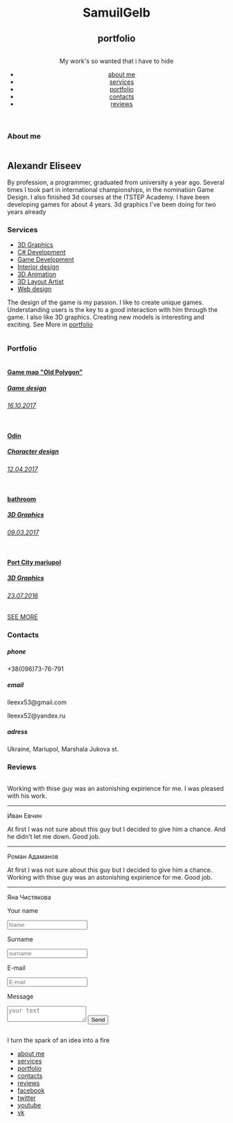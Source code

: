 <!DOCTYPE html>
<html>
<head>
	<title>SGgames</title>
	<meta charset="utf-8">
	<link href="https://fonts.googleapis.com/css?family=Ubuntu" rel="stylesheet">
	<link href="https://fonts.googleapis.com/css?family=Playfair+Display+SC" rel="stylesheet">
	<link rel="stylesheet" type="text/css" href="css/font-awesome.css">
	<link rel="stylesheet" type="text/css" href="css/normalize.css">
	<link rel="stylesheet" type="text/css" href="css/style.css">
	<script src="scripts/jquery.js"></script>
</head>
<body>
	<div class="wrapper">
		<header>
			<div class="logo">
				<h1>SamuilGelb</h1>
				<h2>portfolio</h2>
			</div>
			<div class="losung">
				<img src="img/lamp.png" alt="">
				<p>My work's so wanted that i have to hide</p>
			</div>
			<nav>
				<ul>
					<a href="#aboutMe"><li>about me</li></a>
					<a href="#services"><li>services</li></a>
					<a href="#portfolio"><li>portfolio</li></a>
					<a href="#contacts"><li>contacts</li></a>
					<a href="#reviews"><li>reviews</li></a>
				</ul>
			</nav>
		</header>
		<section id="aboutMe">
				<h3>About me</h3>
			<div class="about">
				<div class="photo">
					<img src="img/me.png" alt="">
				</div>
				<div class="aboutText">
					<h1>Alexandr Eliseev</h1>
					<p>
						By profession, a programmer, graduated from university a year ago. Several times I took part in international championships, in the nomination Game Design. I also finished 3d courses at the ITSTEP Academy. I have been developing games for about 4 years. 3d graphics I've been doing for two years already
					</p>
				</div>
			</div>
		</section>
		<section id="services">
				<h3>Services</h3>
			<div class="services">
				<div class="list">
					<ul>
						<li><a href="#portfolio">3D Graphics</a></li>
						<li><a href="#portfolio">C# Development</a></li>
						<li><a href="#portfolio">Game Development</a></li>
						<li><a href="#portfolio">Interior design</a></li>
						<li><a href="#portfolio">3D Animation</a></li>
						<li><a href="#portfolio">3D Layout Artist</a></li>
						<li><a href="#portfolio">Web design</a></li>
					</ul>
				</div>
				<div class="servicesText">
					<p>
						The design of the game is my passion. I like to create unique games. Understanding users is the key to a good interaction with him through the game. I also like 3D graphics. Creating new models is interesting and exciting. See More in <a href="#portfolio">portfolio</a>
					</p>
					<img src="img/nout.png" alt="">
				</div>
			</div>
		</section>
		<section id="portfolio">
			<h3>Portfolio</h3>
			<div class="portfolio">
				<div class="clas">
					<div class="works">
						<div class="WorkBlock">
							<a href="#">
							<img src="img/portfolio3.png" alt="">
								<div class="desc">
									<h4>Game map "Old Polygon"</h4>
									<h5>Game design</h5>
									<h6>16.10.2017</h6>
								</div>
							</a>
						</div>
						<div class="WorkBlock">
							<a href="#">
							<img src="img/portfolio1.jpg" alt="">
								<div class="desc">
									<h4>Odin</h4>
									<h5>Character design</h5>
									<h6>12.04.2017</h6>
								</div>
							</a>
						</div>
						<div class="WorkBlock">
							<a href="#">
							<img src="img/portfolio4.jpg" alt="">
								<div class="desc">
									<h4>bathroom</h4>
									<h5>3D Graphics</h5>
									<h6>09.03.2017</h6>
								</div>
							</a>
						</div>
						<div class="WorkBlock">
							<a href="#">
							<img src="img/portfolio2.jpg" alt="">
								<div class="desc">
									<h4>Port City mariupol</h4>
									<h5>3D Graphics</h5>
									<h6>23.07.2016</h6>
								</div>
							</a>
						</div>
					</div>
				</div>
				<div class="more">
					<a href="https://vk.com/album114321884_243792728">SEE MORE</a>
				</div>
			</div>
		</section>
		<section id="contacts">
				<h3>Contacts</h3>
			<div class="contacts">
				<div class="phonedata">
					<h5>phone</h5>
					<p>+38(096)73-76-791</p>
				</div>
				<div class="maildata">
					<h5>email</h5>
					<p>lleexx53@gmail.com</p>
					<p>lleexx52@yandex.ru</p>
				</div>
				<div class="adressdata">
					<h5>adress</h5>
					<p>Ukraine, Mariupol, Marshala Jukova st.</p>
				</div>
			</div>
		</section>
		<section id="reviews">
			<h3>Reviews</h3>
			<div class="reviews">
				<div class="coments">
					<div class="coment">
						<div class="comenttext">
							<div class="chelik">
								<img src="img/chel2.png" alt="">
							</div>
							<p>Working with thise guy was an astonishing expirience for me. I was pleased with his work.</p>
						</div>
						<hr color="#BB9959">	
						<span>Иван Евчин</span>
					</div>
					<div class="coment">
						<div class="comenttext">
							<div class="chelik">
								<img src="img/chel3.png" alt="">
							</div>
							<p>At first I was not sure about this guy but I decided to give him a chance. And he didn’t let me down. Good job.</p>
						</div>
						<hr color="#BB9959">	
						<span>Роман Адаманов</span>
					</div>
					<div class="coment">
						<div class="comenttext">
							<div class="chelik">
								<img src="img/chel4.png" alt="">
							</div>
							<p>At first I was not sure about this guy but I decided to give him a chance. Working with thise guy was an astonishing expirience for me. Good job.</p>
						</div>
						<hr color="#BB9959">	
						<span>Яна Чистякова</span>
					</div>
				</div>
				<div class="sendComent">
					<form action="">
						<p>Your name</p>
						<input type="text" placeholder="Name" required>
						<p>Surname</p>
						<input type="text" placeholder="surname" required>
						<p>E-mail</p>
						<input type="email" required placeholder="E-mail">
						<p>Message</p>
						<textarea placeholder="your text"></textarea>
						<input type="button" value="Send" class="sendBtn">
					</form>
				</div>
			</div>
		</section>
		<section class="lw">
				<div class="lastWords">
				<img src="img/fire1.png" alt="">
				</div>
				<p>I turn the spark of an idea into a fire</p>
		</section>
		<footer>
			<ul>
				<a href="#aboutMe">
					<li>about me</li>
				</a>
				<a href="#services">
					<li>services</li>
				</a>
				<a href="#portfolio">
					<li>portfolio</li>
				</a>
				<a href="#contacts">
					<li>contacts</li>
				</a>
				<a href="#reviews">
					<li>reviews</li>
				</a>
				<a href="http://facebook.com" target="_blank">
					<li>facebook</li>
				</a>
				<a href="http://twitter.com" target="_blank">
					<li>twitter</li>
				</a>
				<a href="http://youtube.com" target="_blank">
					<li>youtube</li>
				</a>
				<a href="https://vk.com/samuilgelb" target="_blank">
					<li>vk</li>
				</a>
			</ul>
			<div class="lastimg">
				<img src="img/fire2.png" alt="">
			</div>
		</footer>
	</div>
	<script>
		$(document).ready(function(){
		$("body").on("click","a", function (event) {
			
			//забираем идентификатор бока с атрибута href
			var id  = $(this).attr('href'),

			//узнаем высоту от начала страницы до блока на который ссылается якорь
				top = $(id).offset().top;
			
			//анимируем переход на расстояние - top за 1500 мс
			$('body,html').animate({scrollTop: top}, top);
		});
	});
	</script>
</body>
</html>
